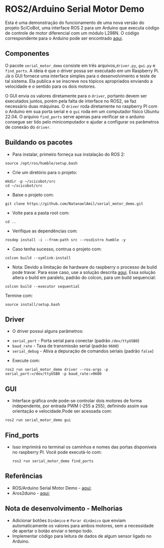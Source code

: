 # ROS2/Arduino Serial Motor Demo

Esta é uma demonstração do funcionamento de uma nova versão do projeto SciCoBot, uma interface ROS 2 para um Arduino que executa código de controle de motor diferencial com um módulo L298N. O código correspondente para o Arduino pode ser encontrado [aqui](https://github.com/NatanaelAmil/scicobot_2ino).

## Componentes

O pacote `serial_motor_demo` consiste em três arquivos,`driver.py`, `gui.py` e `find_ports`. A ideia é que o driver possa ser executado em um Raspberry Pi. Já o GUI fornece uma interface simples para o desenvolvimento e teste de tal sistema. Ela publica e se inscreve nos tópicos apropriados enviando a velocidade e o sentido para os dois motores.

O GUI envia os valores diretamente para o `driver`, portanto devem ser executados juntos, porém pela falta de interface no ROS2, se faz necessário duas máquinas. O `driver` roda diretamente no raspberry PI com o Arduino em sua porta serial e o `gui` roda em um computador físico Ubuntu 22.04. O arquivo `find_ports` serve apenas para verificar se o arduino consegue ser lido pelo minicomputador e ajudar a configurar os parâmetros de conexão do `driver`.

## Buildando os pacotes

 * Para instalar, primeiro forneça sua instalação do ROS 2:
```
source /opt/ros/humble/setup.bash
```
 * Crie um diretório para o projeto:
```
mkdir -p ~/scicobot/src
cd ~/scicobot/src
```
 * Baixe o projeto com:
```
git clone https://github.com/NatanaelAmil/serial_motor_demo.git
```
 * Volte para a pasta root com:
```
cd ..
```
 * Verifique as dependências com:
```
rosdep install -i --from-path src --rosdistro humble -y
```
 * Caso tenha sucesso, contrua o projeto com:
```
colcon build --symlink-install
```
 * Nota: Devido a limitação de hardware do raspberry o processo de build pode travar. Para esse caso, use a solução descrita [aqui](https://answers.ros.org/question/407554/colcon-build-freeze-a-raspberry-pi/). Essa solução altera o build em paralelo, padrão do colcon, para um build sequencial:
```
colcon build --executor sequential
```
Termine com:
```
source install/setup.bash
```

## Driver

 * O driver possui alguns parâmetros:

- `serial_port` - Porta serial para conectar (padrão `/dev/ttyUSB0`)
- `baud_rate` - Taxa de transmissão serial (padrão `9600`)
- `serial_debug` - Ativa a depuração de comandos seriais (padrão `false`)

 * Execute com:

```
ros2 run serial_motor_demo driver --ros-args -p serial_port:=/dev/ttyUSB0 -p baud_rate:=9600
```

## GUI

* Interface gráfica onde pode-se controlar dois motores de forma independente, por entrada PWM (-255 a 255), definindo assim sua orientação e velocidade.Pode ser acessada com:

```
ros2 run serial_motor_demo gui
```

## Find_ports

 * Isso imprimirá no terminal os caminhos e nomes das portas disponíveis no raspberry PI. Você pode executá-lo com:
    ```
    ros2 run serial_motor_demo find_ports
    ```

## Referências
 * ROS/Arduino Serial Motor Demo - [aqui](https://github.com/joshnewans/serial_motor_demo.git);
 * Aros2duino - [aqui](https://github.com/erenkarakis/Aros2duino.git);

## Nota de desenvolvimento - Melhorias

 * Adicionar botôes `Dinâmico` e `Parar dinâmico` que enviam automaticamente os valores para ambos motores, sem a necessidade de apertar o botão enviar o tempo todo.
 * Implementar código para leitura de dados de algum sensor ligado no Arduino.
